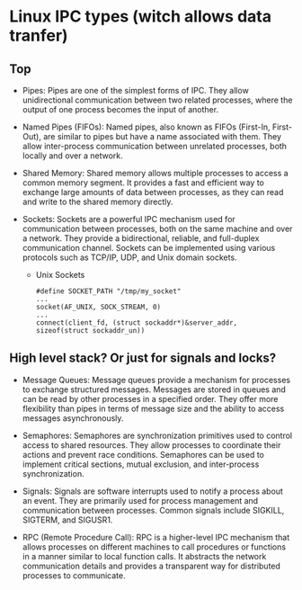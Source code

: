 # Linux IPC types (witch allows data tranfer)

## Top

* Pipes: Pipes are one of the simplest forms of IPC. They allow unidirectional communication between two related processes, where the output of one process becomes the input of another.

* Named Pipes (FIFOs): Named pipes, also known as FIFOs (First-In, First-Out), are similar to pipes but have a name associated with them. They allow inter-process communication between unrelated processes, both locally and over a network.

* Shared Memory: Shared memory allows multiple processes to access a common memory segment. It provides a fast and efficient way to exchange large amounts of data between processes, as they can read and write to the shared memory directly.

* Sockets: Sockets are a powerful IPC mechanism used for communication between processes, both on the same machine and over a network. They provide a bidirectional, reliable, and full-duplex communication channel. Sockets can be implemented using various protocols such as TCP/IP, UDP, and Unix domain sockets.

  * Unix Sockets
    ```
    #define SOCKET_PATH "/tmp/my_socket"
    ...
    socket(AF_UNIX, SOCK_STREAM, 0)
    ...
    connect(client_fd, (struct sockaddr*)&server_addr, sizeof(struct sockaddr_un))
    ```


## High level stack? Or just for signals and locks?

* Message Queues: Message queues provide a mechanism for processes to exchange structured messages. Messages are stored in queues and can be read by other processes in a specified order. They offer more flexibility than pipes in terms of message size and the ability to access messages asynchronously.

* Semaphores: Semaphores are synchronization primitives used to control access to shared resources. They allow processes to coordinate their actions and prevent race conditions. Semaphores can be used to implement critical sections, mutual exclusion, and inter-process synchronization.

* Signals: Signals are software interrupts used to notify a process about an event. They are primarily used for process management and communication between processes. Common signals include SIGKILL, SIGTERM, and SIGUSR1.

* RPC (Remote Procedure Call): RPC is a higher-level IPC mechanism that allows processes on different machines to call procedures or functions in a manner similar to local function calls. It abstracts the network communication details and provides a transparent way for distributed processes to communicate.
